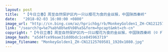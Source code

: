 ```yaml
---
layout: post
title:  "【今日立春】周至自然保护区内一只以樱花为食的金丝猴，中国陕西秦岭"
date:   "2018-02-03 16:00:00 +0800"
image_url: "http://cn.bing.com/az/hprichbg/rb/MonkeyGolden1_ZH-CN12125769581_1920x1080.jpg"
link: "/search?q=%e7%ab%8b%e6%98%a5&form=hpcapt&mkt=zh-cn"
copyright: "【今日立春】周至自然保护区内一只以樱花为食的金丝猴，中国陕西秦岭 (© Florian Möllers/Minden Pictures)"
image_hash: "a5d4fce99aae31dd0bdc1ce845963719"
image_filename: "MonkeyGolden1_ZH-CN12125769581_1920x1080.jpg"
---
```

